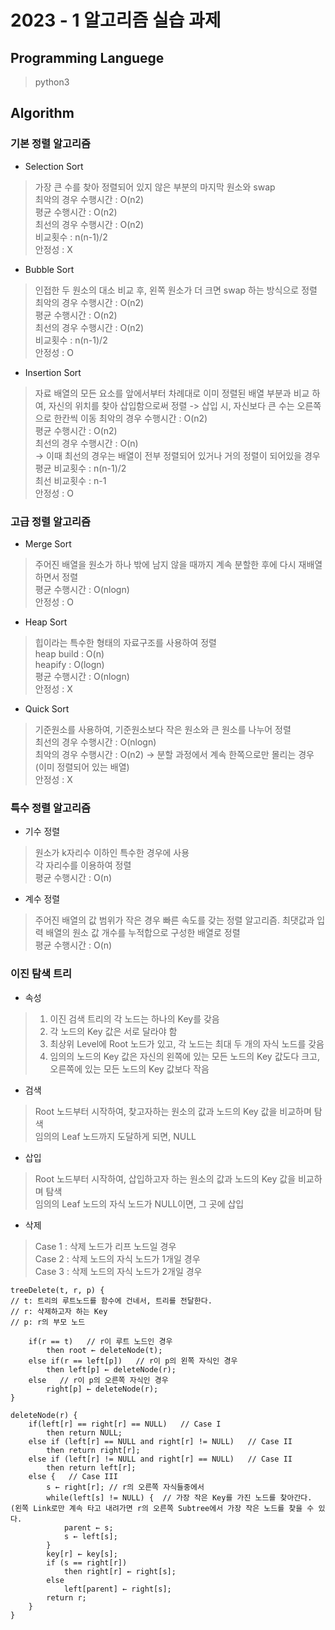 # 2023 - 1 알고리즘 실습 과제

## Programming Languege

> python3

## Algorithm

### 기본 정렬 알고리즘
- Selection Sort
> 가장 큰 수를 찾아 정렬되어 있지 않은 부분의 마지막 원소와 swap <br>
> 최악의 경우 수행시간 : O(n2) <br>
> 평균 수행시간 : O(n2) <br>
> 최선의 경우 수행시간 : O(n2) <br>
> 비교횟수 : n(n-1)/2 <br>
> 안정성 : X <br>

- Bubble Sort
> 인접한 두 원소의 대소 비교 후, 왼쪽 원소가 더 크면 swap 하는 방식으로 정렬 <br>
> 최악의 경우 수행시간 : O(n2) <br>
> 평균 수행시간 : O(n2) <br>
> 최선의 경우 수행시간 : O(n2) <br>
> 비교횟수 : n(n-1)/2 <br>
> 안정성 : O <br>

- Insertion Sort
> 자료 배열의 모든 요소를 앞에서부터 차례대로 이미 정렬된 배열 부분과 비교 하여, 자신의 위치를 찾아 삽입함으로써 정렬 -> 삽입 시, 자신보다 큰 수는 오른쪽으로 한칸씩 이동
> 최악의 경우 수행시간 : O(n2) <br>
> 평균 수행시간 : O(n2) <br>
> 최선의 경우 수행시간 : O(n) <br> -> 이때 최선의 경우는 배열이 전부 정렬되어 있거나 거의 정렬이 되어있을 경우
> 평균 비교횟수 : n(n-1)/2 <br>
> 최선 비교횟수 : n-1 <br> 
> 안정성 : O <br>

### 고급 정렬 알고리즘
- Merge Sort
> 주어진 배열을 원소가 하나 밖에 남지 않을 때까지 계속 분할한 후에 다시 재배열 하면서 정렬 <br>
> 평균 수행시간 : O(nlogn) <br>
> 안정성 : O <br>

- Heap Sort
> 힙이라는 특수한 형태의 자료구조를 사용하여 정렬 <br>
> heap build : O(n) <br>
> heapify : O(logn) <br>
> 평균 수행시간 : O(nlogn) <br>
> 안정성 : X <br>

- Quick Sort
> 기준원소를 사용하여, 기준원소보다 작은 원소와 큰 원소를 나누어 정렬 <br>
> 최선의 경우 수행시간 : O(nlogn) <br>
> 최악의 경우 수행시간 : O(n2) -> 분할 과정에서 계속 한쪽으로만 몰리는 경우 (이미 정렬되어 있는 배열) <br>
> 안정성 : X <br>

### 특수 정렬 알고리즘
- 기수 정렬
> 원소가 k자리수 이하인 특수한 경우에 사용 <br>
> 각 자리수를 이용하여 정렬 <br>
> 평균 수행시간 : O(n) <br>

- 계수 정렬
> 주어진 배열의 값 범위가 작은 경우 빠른 속도를 갖는 정렬 알고리즘. 최댓값과 입력 배열의 원소 값 개수를 누적합으로 구성한 배열로 정렬 <br>
> 평균 수행시간 : O(n) <br>

### 이진 탐색 트리
- 속성
> 1. 이진 검색 트리의 각 노드는 하나의 Key를 갖음 <br>
> 2. 각 노드의 Key 값은 서로 달라야 함 <br>
> 3. 최상위 Level에 Root 노드가 있고, 각 노드는 최대 두 개의 자식 노드를 갖음 <br>
> 4. 임의의 노드의 Key 값은 자신의 왼쪽에 있는 모든 노드의 Key 값도다 크고, 오른쪽에 있는 모든 노드의 Key 값보다 작음 <br>

- 검색
> Root 노드부터 시작하여, 찾고자하는 원소의 값과 노드의 Key 값을 비교하며 탐색 <br>
> 임의의 Leaf 노드까지 도달하게 되면, NULL <br>

- 삽입
> Root 노드부터 시작하여, 삽입하고자 하는 원소의 값과 노드의 Key 값을 비교하며 탐색 <br>
> 임의의 Leaf 노드의 자식 노드가 NULL이면, 그 곳에 삽입 <br>

- 삭제
> Case 1 : 삭제 노드가 리프 노드일 경우 <br>
> Case 2 : 삭제 노드의 자식 노드가 1개일 경우 <br>
> Case 3 : 삭제 노드의 자식 노드가 2개일 경우 <br>

``` 
treeDelete(t, r, p) {
// t: 트리의 루트노드를 함수에 건네서, 트리를 전달한다.
// r: 삭제하고자 하는 Key
// p: r의 부모 노드

    if(r == t)   // r이 루트 노드인 경우
    	then root ← deleteNode(t);
    else if(r == left[p])   // r이 p의 왼쪽 자식인 경우
    	then left[p] ← deleteNode(r);
    else   // r이 p의 오른쪽 자식인 경우
    	right[p] ← deleteNode(r);
}

deleteNode(r) {
    if(left[r] == right[r] == NULL)   // Case I
        then return NULL;
    else if (left[r] == NULL and right[r] != NULL)   // Case II
        then return right[r];
    else if (left[r] != NULL and right[r] == NULL)   // Case II
        then return left[r];
    else {   // Case III
        s ← right[r]; // r의 오른쪽 자식들중에서
        while(left[s] != NULL) {  // 가장 작은 Key를 가진 노드를 찾아간다. (왼쪽 Link로만 계속 타고 내려가면 r의 오른쪽 Subtree에서 가장 작은 노드를 찾을 수 있다.
            parent ← s;
            s ← left[s];
        }
        key[r] ← key[s];
        if (s == right[r])
            then right[r] ← right[s];
        else
            left[parent] ← right[s];
        return r;
    }
}
```

